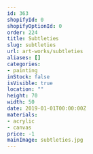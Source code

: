 ```yaml
---
id: 363
shopifyId: 0
shopifyOptionId: 0
order: 224
title: Subtleties
slug: subtleties
url: art-works/subtleties
aliases: []
categories:
- painting
inStock: false
isVisible: true
location: ""
height: 70
width: 50
date: 2019-01-01T00:00:00Z
materials:
- acrylic
- canvas
price: -1
mainImage: subtleties.jpg
---
```

